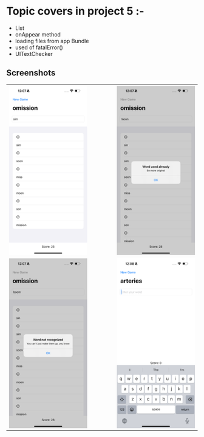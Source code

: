 # Topic covers in project 5 :-

- List
- onAppear method 
- loading files from app Bundle
- used of fatalError()
- UITextChecker

## Screenshots
<table align="center">
  <tr>
    <td><img src="SceenShots/IMG_2860.PNG" width="300"></td>
    <td style="width: 50px;"></td>
    <td><img src="SceenShots/IMG_2861.PNG" width="300"></td>
  </tr>
   <tr>
    <td><img src="SceenShots/IMG_2862.PNG" width="300"></td>
    <td style="width: 50px;"></td>
    <td><img src="SceenShots/IMG_2863.PNG" width="300"></td>
  </tr>
</table>
